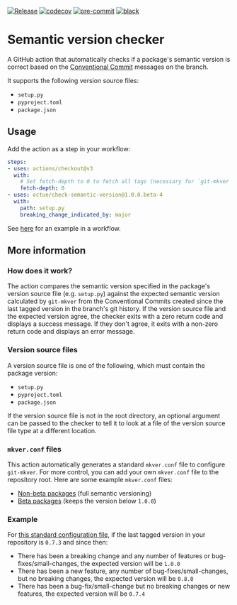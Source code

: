 [![Release](https://github.com/octue/check-semantic-version/actions/workflows/release.yml/badge.svg)](https://github.com/octue/check-semantic-version/actions/workflows/release.yml)
[![codecov](https://codecov.io/gh/octue/check-semantic-version/branch/main/graph/badge.svg?token=AL0I3UVUV2)](https://codecov.io/gh/octue/check-semantic-version)
[![pre-commit](https://img.shields.io/badge/pre--commit-enabled-brightgreen?logo=pre-commit&logoColor=white)](https://github.com/pre-commit/pre-commit)
[![black](https://img.shields.io/badge/code%20style-black-000000.svg)](https://github.com/ambv/black)

# Semantic version checker
A GitHub action that automatically checks if a package's semantic version is correct based on the
[Conventional Commit](https://www.conventionalcommits.org/en/) messages on the branch.

It supports the following version source files:
- `setup.py`
- `pyproject.toml`
- `package.json`

## Usage
Add the action as a step in your workflow:

```yaml
steps:
- uses: actions/checkout@v3
  with:
    # Set fetch-depth to 0 to fetch all tags (necessary for `git-mkver` to determine the correct semantic version).
    fetch-depth: 0
- uses: octue/check-semantic-version@1.0.0.beta-4
  with:
    path: setup.py
    breaking_change_indicated_by: major
```

See [here](examples/workflow.yml) for an example in a workflow.

## More information

### How does it work?
The action compares the semantic version specified in the package's version source file (e.g. `setup.py`) against the
expected semantic version calculated by `git-mkver` from the Conventional Commits created since the last tagged version
in the branch's git history. If the version source file and the expected version agree, the checker exits with a zero
return code and displays a success message. If they don't agree, it exits with a non-zero return code and displays an
error message.

### Version source files
A version source file is one of the following, which must contain the package version:
* `setup.py`
* `pyproject.toml`
* `package.json`

If the version source file is not in the root directory, an optional argument can be passed to the checker to tell it to
look at a file of the version source file type at a different location.

### `mkver.conf` files
This action automatically generates a standard `mkver.conf` file to configure `git-mkver`. For more control, you can add
your own `mkver.conf` file to the repository root. Here are some example `mkver.conf` files:
- [Non-beta packages](examples/mkver.conf) (full semantic versioning)
- [Beta packages](examples/mkver-for-beta-versions.conf) (keeps the version below `1.0.0`)

### Example
For [this standard configuration file](examples/mkver.conf), if the last tagged version in your
repository is `0.7.3` and since then:
* There has been a breaking change and any number of features or bug-fixes/small-changes, the expected version will
  be `1.0.0`
* There has been a new feature, any number of bug-fixes/small-changes, but no breaking changes, the expected
  version will be `0.8.0`
* There has been a bug-fix/small-change but no breaking changes or new features, the expected version will be `0.7.4`
